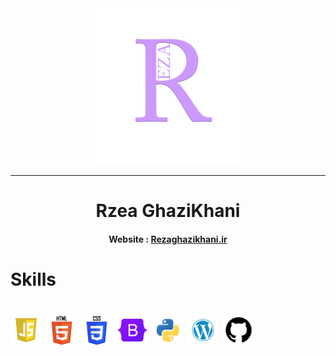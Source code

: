 <div align='center'>
  <img src="./Logo-Reza.png" alt="logo rezaghazikhani" width='250px'/>
  <hr/>
  <h1>Rzea GhaziKhani</h1>
  <h4>Website :‌ <a href="https://rezaghazikhani.ir">Rezaghazikhani.ir<a/></h4>
  
</div>
<h1>Skills <h1/>
      <img src="./js.webp" width='50px'/>
      <img src="./html.webp" width='50px'/>
        <img src="./css.web" width='50px'/>
      <img src="./bootstrap.webp" width='50px'/>
        <img src="./python.webp" width='50px'/>
        <img src="./Wp.webp" width='50px'/>
        <img src="./vecteezy_free-logo-github_53066802.png" width='50px'/>
        

